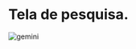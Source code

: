 # Tela de pesquisa.

![gemini](https://github.com/user-attachments/assets/522f9046-6fb8-44db-a8cb-fd13ca29bbd2)

